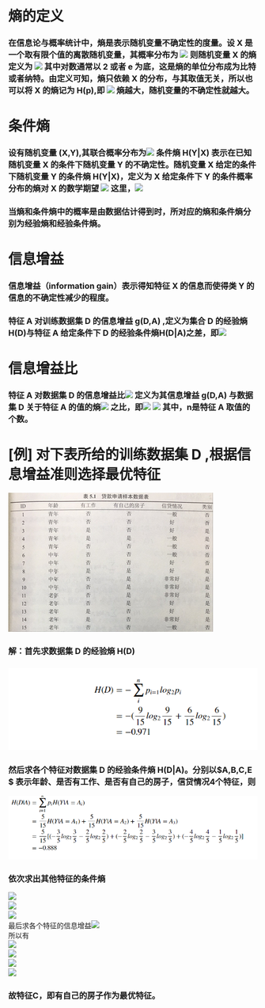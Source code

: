 
# 熵的定义
### 在信息论与概率统计中，熵是表示随机变量不确定性的度量。设 X 是一个取有限个值的离散随机变量，其概率分布为 ![](http://latex.codecogs.com/gif.latex?P(X=x_{i})=p_{i},i=1,2,...,n) 则随机变量 X 的熵定义为  ![](http://latex.codecogs.com/gif.latex?H(X)=-\sum_{i=1}^{n}p_{i}logp_{i}) 其中对数通常以 2 或者 e 为底，这是熵的单位分布成为比特或者纳特。由定义可知，熵只依赖 X 的分布，与其取值无关，所以也可以将 X 的熵记为 H(p),即  ![](http://latex.codecogs.com/gif.latex?H(p)=-\sum_{i=1}^{n}p_{i}logp_{i}) 熵越大，随机变量的不确定性就越大。

# 条件熵
### 设有随机变量 (X,Y),其联合概率分布为![](http://latex.codecogs.com/gif.latex?P(X=x_{i},Y=y_{j})=p_{ij},i=1,2,...,n;j=1,2,...,m) 条件熵 H(Y|X) 表示在已知随机变量 X 的条件下随机变量 Y 的不确定性。随机变量 X 给定的条件下随机变量 Y 的条件熵 H(Y|X)，定义为 X 给定条件下 Y 的条件概率分布的熵对 X 的数学期望 ![](http://latex.codecogs.com/gif.latex?H(Y|X)=\sum_{i=1}^{n}p_{i}H(Y|X=x_{i})) 这里，![](http://latex.codecogs.com/gif.latex?p_{i}=P(X=x_{i}),i=1,2,...,n.)
### 当熵和条件熵中的概率是由数据估计得到时，所对应的熵和条件熵分别为经验熵和经验条件熵。
# 信息增益
### 信息增益（information gain）表示得知特征 X 的信息而使得类 Y 的信息的不确定性减少的程度。
### 特征 A 对训练数据集 D 的信息增益 g(D,A) ,定义为集合 D 的经验熵 H(D)与特征 A 给定条件下 D 的经验条件熵H(D|A)之差，即![](http://latex.codecogs.com/gif.latex?g(D,A)=H(D)-H(D|A))
# 信息增益比
### 特征 A 对数据集 D 的信息增益比![](http://latex.codecogs.com/gif.latex?g_{R}(D,A)) 定义为其信息增益 g(D,A) 与数据集 D 关于特征 A 的值的熵![](http://latex.codecogs.com/gif.latex?H_{A}(D)) 之比，即![](http://latex.codecogs.com/gif.latex?g_{R}(D,A)=\frac{g(D,A)}{H_{A}(D)})  ![](http://latex.codecogs.com/gif.latex?H_{A}(D)=\sum_{i=1}^{n}\frac{|D_{i}|}{|D|}log_{2}\frac{|D_{i}|}{|D|})  其中，n是特征 A 取值的个数。 

# [例] 对下表所给的训练数据集 D ,根据信息增益准则选择最优特征
![table](../resource/table.png)

### 解：首先求数据集 D 的经验熵 H(D)
### ![](../resource/entropy2.png)
### 然后求各个特征对数据集 D 的经验条件熵 H(D|A)。分别以$A,B,C,E $ 表示年龄、是否有工作、是否有自己的房子，信贷情况4个特征，则 
![](../resource/entropy3.png)

### 依次求出其他特征的条件熵 
![](http://latex.codecogs.com/gif.latex?H(D|B)=0.647 )  
![](http://latex.codecogs.com/gif.latex?H(D|C)=0.551 )  
![](http://latex.codecogs.com/gif.latex?H(D|E)=0.608 )  
最后求各个特征的信息增益![](http://latex.codecogs.com/gif.latex?g(D|A)=H(D)-H(D|A)) <br/>
所以有  
![](http://latex.codecogs.com/gif.latex?g(D|A)=0.083 ) <br/> 
![](http://latex.codecogs.com/gif.latex?g(D|B)=0.324 ) <br/>
![](http://latex.codecogs.com/gif.latex?g(D|C)=0.420 ) <br/>
![](http://latex.codecogs.com/gif.latex?g(D|E)=0.363 )
### 故特征C，即有自己的房子作为最优特征。
